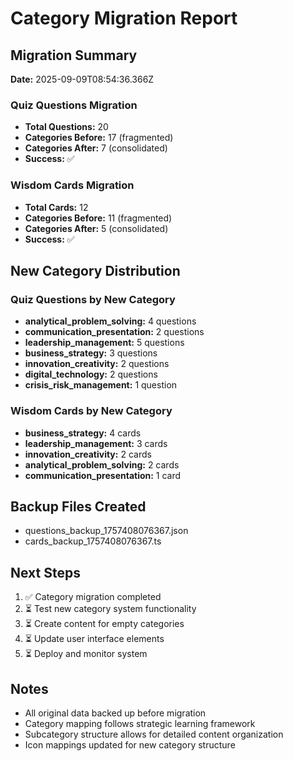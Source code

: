 # Category Migration Report

## Migration Summary
**Date:** 2025-09-09T08:54:36.366Z

### Quiz Questions Migration
- **Total Questions:** 20
- **Categories Before:** 17 (fragmented)
- **Categories After:** 7 (consolidated)
- **Success:** ✅

### Wisdom Cards Migration
- **Total Cards:** 12
- **Categories Before:** 11 (fragmented)
- **Categories After:** 5 (consolidated)
- **Success:** ✅

## New Category Distribution

### Quiz Questions by New Category
- **analytical_problem_solving:** 4 questions
- **communication_presentation:** 2 questions
- **leadership_management:** 5 questions
- **business_strategy:** 3 questions
- **innovation_creativity:** 2 questions
- **digital_technology:** 2 questions
- **crisis_risk_management:** 1 question

### Wisdom Cards by New Category
- **business_strategy:** 4 cards
- **leadership_management:** 3 cards
- **innovation_creativity:** 2 cards
- **analytical_problem_solving:** 2 cards
- **communication_presentation:** 1 card

## Backup Files Created
- questions_backup_1757408076367.json
- cards_backup_1757408076367.ts

## Next Steps
1. ✅ Category migration completed
2. ⏳ Test new category system functionality
3. ⏳ Create content for empty categories
4. ⏳ Update user interface elements
5. ⏳ Deploy and monitor system

## Notes
- All original data backed up before migration
- Category mapping follows strategic learning framework
- Subcategory structure allows for detailed content organization
- Icon mappings updated for new category structure

